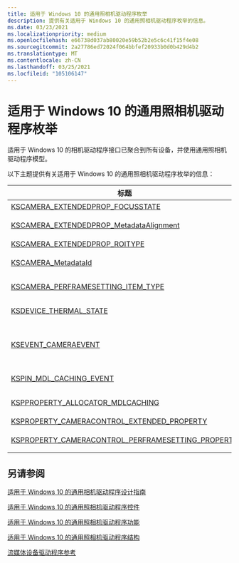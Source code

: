 ```yaml
---
title: 适用于 Windows 10 的通用照相机驱动程序枚举
description: 提供有关适用于 Windows 10 的通用照相机驱动程序枚举的信息。
ms.date: 03/23/2021
ms.localizationpriority: medium
ms.openlocfilehash: e66738d037ab80020e59b52b2e5c6c41f15f4e08
ms.sourcegitcommit: 2a27786ed72024f064bbfef20933b0d0b429d4b2
ms.translationtype: MT
ms.contentlocale: zh-CN
ms.lasthandoff: 03/25/2021
ms.locfileid: "105106147"
---
```

# <a name="universal-camera-driver-enumerations-for-windows-10"></a>适用于 Windows 10 的通用照相机驱动程序枚举

适用于 Windows 10 的相机驱动程序接口已聚合到所有设备，并使用通用照相机驱动程序模型。

以下主题提供有关适用于 Windows 10 的通用照相机驱动程序枚举的信息：

| 标题 | 说明 |
|--|--|
| [KSCAMERA_EXTENDEDPROP_FOCUSSTATE](/windows-hardware/drivers/ddi/ksmedia/ne-ksmedia-kscamera_extendedprop_focusstate) | 此枚举包含焦点状态。 |
| [KSCAMERA_EXTENDEDPROP_MetadataAlignment](/windows-hardware/drivers/ddi/ksmedia/ne-ksmedia-kscamera_extendedprop_metadataalignment) | 此枚举包含元数据对齐方式的标识符。 |
| [KSCAMERA_EXTENDEDPROP_ROITYPE](/windows-hardware/drivers/ddi/ksmedia/ne-ksmedia-kscamera_extendedprop_roitype) | 此枚举包含 ROI 类型。 |
| [KSCAMERA_MetadataId](/windows-hardware/drivers/ddi/ksmedia/ne-ksmedia-kscamera_metadataid) | 此枚举包含元数据项的标识符。 |
| [KSCAMERA_PERFRAMESETTING_ITEM_TYPE](/windows-hardware/drivers/ddi/ksmedia/ne-ksmedia-kscamera_perframesetting_item_type) | 此枚举包含每帧设置 DDI 的不同项类型。 |
| [KSDEVICE_THERMAL_STATE](/windows-hardware/drivers/ddi/ks/ne-ks-ksdevice_thermal_state) | 用于热量状态更改的 KS 定义的枚举。 |
| [KSEVENT_CAMERAEVENT](/windows-hardware/drivers/ddi/ksmedia/ne-ksmedia-ksevent_cameraevent) | KSEVENT_CAMERAEVENT 枚举可由管道用来从驱动程序启用或禁用照相机事件通知的内核流事件集。 |
| [KSPIN_MDL_CACHING_EVENT](/windows-hardware/drivers/ddi/ks/ne-ks-kspin_mdl_caching_event) | 此枚举由操作系统在内部使用。 |
| [KSPPROPERTY_ALLOCATOR_MDLCACHING](/windows-hardware/drivers/ddi/ks/ne-ks-kspproperty_allocator_mdlcaching) | 此枚举由操作系统在内部使用。 |
| [KSPROPERTY_CAMERACONTROL_EXTENDED_PROPERTY](/windows-hardware/drivers/ddi/ksmedia/ne-ksmedia-ksproperty_cameracontrol_extended_property) | 此枚举包含扩展相机控件。 |
| [KSPROPERTY_CAMERACONTROL_PERFRAMESETTING_PROPERTY](/windows-hardware/drivers/ddi/ksmedia/ne-ksmedia-ksproperty_cameracontrol_perframesetting_property) | 此枚举包含为每帧属性集定义的属性 Id。 |

## <a name="see-also"></a>另请参阅

[适用于 Windows 10 的通用相机驱动程序设计指南](windows-10-technical-preview-camera-drivers-design-guide.md)

[适用于 Windows 10 的通用照相机驱动程序控件](camera-driver-controls.md)

[适用于 Windows 10 的通用照相机驱动程序功能](camera-driver-functions.md)

[适用于 Windows 10 的通用照相机驱动程序结构](camera-driver-structures.md)

[流媒体设备驱动程序参考](/windows-hardware/drivers/ddi/_stream/index)

